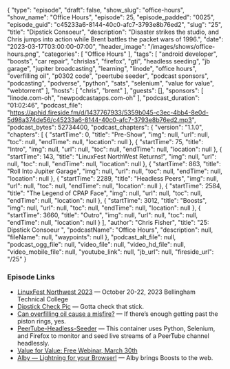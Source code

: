 {
  "type": "episode",
  "draft": false,
  "show_slug": "office-hours",
  "show_name": "Office Hours",
  "episode": 25,
  "episode_padded": "0025",
  "episode_guid": "c45233a6-8144-40c0-afc7-3793e8b76ed2",
  "slug": "25",
  "title": "Dipstick Consoeur",
  "description": "Disaster strikes the studio, and Chris jumps into action while Brent battles the packet wars of 1996.",
  "date": "2023-03-17T03:00:00-07:00",
  "header_image": "/images/shows/office-hours.png",
  "categories": [
    "Office Hours"
  ],
  "tags": [
    "android developer",
    "boosts",
    "car repair",
    "chrislas",
    "firefox",
    "gti",
    "headless seeding",
    "jb garage",
    "jupiter broadcasting",
    "learning",
    "linode",
    "office hours",
    "overfilling oil",
    "p0302 code",
    "peertube seeder",
    "podcast sponsors",
    "podcasting",
    "podverse",
    "python",
    "sats",
    "selenium",
    "value for value",
    "webtorrent"
  ],
  "hosts": [
    "chris",
    "brent"
  ],
  "guests": [],
  "sponsors": [
    "linode.com-oh",
    "newpodcastapps.com-oh"
  ],
  "podcast_duration": "01:02:46",
  "podcast_file": "https://aphid.fireside.fm/d/1437767933/5359b045-c3ec-4bb4-8e0d-5d98a374de56/c45233a6-8144-40c0-afc7-3793e8b76ed2.mp3",
  "podcast_bytes": 52734400,
  "podcast_chapters": {
    "version": "1.1.0",
    "chapters": [
      {
        "startTime": 0,
        "title": "Pre-Show",
        "img": null,
        "url": null,
        "toc": null,
        "endTime": null,
        "location": null
      },
      {
        "startTime": 75,
        "title": "Intro",
        "img": null,
        "url": null,
        "toc": null,
        "endTime": null,
        "location": null
      },
      {
        "startTime": 143,
        "title": "LinuxFest NorthWest Returns!",
        "img": null,
        "url": null,
        "toc": null,
        "endTime": null,
        "location": null
      },
      {
        "startTime": 863,
        "title": "Roll Into Jupiter Garage",
        "img": null,
        "url": null,
        "toc": null,
        "endTime": null,
        "location": null
      },
      {
        "startTime": 2289,
        "title": "Headless Peers",
        "img": null,
        "url": null,
        "toc": null,
        "endTime": null,
        "location": null
      },
      {
        "startTime": 2584,
        "title": "The Legend of CPAP Face",
        "img": null,
        "url": null,
        "toc": null,
        "endTime": null,
        "location": null
      },
      {
        "startTime": 3012,
        "title": "Boosts",
        "img": null,
        "url": null,
        "toc": null,
        "endTime": null,
        "location": null
      },
      {
        "startTime": 3660,
        "title": "Outro",
        "img": null,
        "url": null,
        "toc": null,
        "endTime": null,
        "location": null
      }
    ],
    "author": "Chris Fisher",
    "title": "25: Dipstick Consoeur ",
    "podcastName": "Office Hours",
    "description": null,
    "fileName": null,
    "waypoints": null
  },
  "podcast_alt_file": null,
  "podcast_ogg_file": null,
  "video_file": null,
  "video_hd_file": null,
  "video_mobile_file": null,
  "youtube_link": null,
  "jb_url": null,
  "fireside_url": "/25"
}


### Episode Links

  * [LinuxFest Northwest 2023](https://linuxfestnorthwest.org/ "LinuxFest Northwest 2023") — October 20-22, 2023 Bellingham Technical College
  * [Dipstick Check Pic](https://imgur.com/a/UPuGph2 "Dipstick Check Pic") — Gotta check that stick.
  * [Can overfilling oil cause a misfire?](https://www.quora.com/Can-overfilling-oil-cause-a-misfire "Can overfilling oil cause a misfire?") — If there’s enough getting past the piston rings, yes.
  * [PeerTube-Headless-Seeder](https://github.com/tyrsarm/peertube-headless-seeder "PeerTube-Headless-Seeder") — This container uses Python, Selenium, and Firefox to monitor and seed live streams of a PeerTube channel headlessly.
  * [Value for Value: Free Webinar, March 30th ](https://rss.com/blog/free-webinar-value-for-value-building-unbreakable-relationships-with-your-listeners/ "Value for Value: Free Webinar, March 30th ")
  * [Alby — Lightning for your Browser!](https://getalby.com/ "Alby — Lightning for your Browser!") — Alby brings Boosts to the web.


